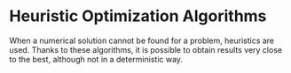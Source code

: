 # Heuristic Optimization Algorithms
 When a numerical solution cannot be found for a problem, heuristics are used. Thanks to these algorithms, it is possible to obtain results very close to the best, although not in a deterministic way.
